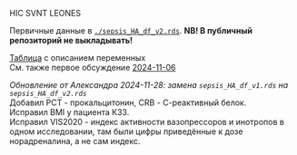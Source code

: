 HIC SVNT LEONES  

Первичные данные в [`./sepsis_HA_df_v2.rds`](./sepsis_HA_df_v2.rds). **NB! В публичный репозиторий не выкладывать!** 

[Таблица](https://docs.google.com/spreadsheets/d/1JEfnJZFx2pK3pMUI9cX7lLq3mo57EgAEHiau3Lq5CVY/) с описанием переменных  
См. также первое обсуждение [2024-11-06](../discussions/2024-11-06.md#переменные)  

*Обновление от Александра 2024-11-28: замена `sepsis_HA_df_v1.rds` на `sepsis_HA_df_v2.rds`*  
Добавил PCT - прокальцитонин, СRB - С-реактивный белок.  
Исправил BMI у пациента К33.  
Исправил VIS2020 - индекс активности вазопрессоров и инотропов в одном исследовании, там были цифры приведённые к дозе норадреналина, а не сам индекс.  


